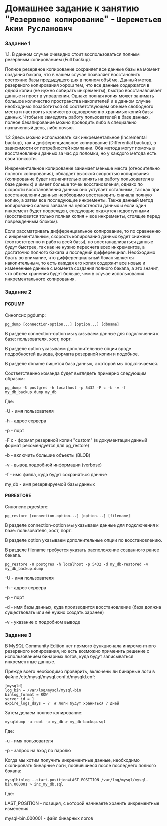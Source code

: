 # Домашнее задание к занятию "`Резервное копирование`" - `Шереметьев Аким Русланович`

### Задание 1

1.1. В данном случае очевидно стоит воспользоваться полным резервным копированием (Full backup).

Полное резервное копирование сохраняет все данные базы на момент создания бэкапа, что в нашем случае позволяет восстановить состояние базы предыдущего дня в полном объёме. Данный метод резервного копирования хорош тем, что все данные содержатся в одной копии (не нужно собирать инкременты), быстро восстанавливает данные и прост в управлении. Однако полная копия может занимать большое количество пространства накопителей и в данном случае необходимо позаботиться об соответствующем объеме свободного места и настроить количество одновременно хранимых копий базы данных. Чтобы не замедлять работу пользователей в базе данных, полное бэкапирование можно проводить либо в специально назначенный день, либо ночью. 

1.2 Здесь можно использовать как инкрементальное (Incremental backup), так и дифференциальное копирование (Differential backup), в зависимости от потребностей компании. Оба метода могут помочь в восстановлении данных за час до поломки, но у каждого метода есть свои тонкости. 

Инкрементальное копирование занимает меньше места (относительно полного копирования), обладает высокой скоростью копирования (копирование будет незначительно влиять на работу пользователя в базе данных) и имеет больше точек восстановления, однако по скорости восстановления данных оно уступает остальным, так как при восстановлении данных необходимо восстановить сначала полную копию, а затем все последующие инкременты. Также данный метод копирования сильно завязан на целостности данных и если один инкремент будет поврежден, следующие окажутся недоступными (восстановится только полная копия + все инкременты, стоящие перед поврежденным блоком).

Если рассматривать дифференциальное копирование, то по сравнению с инкрементальным, скорость копирования данных будет снижена (соответственно и работа всей базы), но восстанавливаться данные будут быстрее, так как не нужно пересчета всех инкрементов, а достаточно полного бэкапа и последний дифференциал. Необходимо брать во внимание, что дифференциальный бэкап является накопительным, то есть каждая его копия содержит все новые и измененные данные с момента создания полного бэкапа, а это значит, что объем хранения будет больше, чем в случае использования инкрементального копирования.

### Задание 2

#### PGDUMP

Синопсис pgdump:

```
pg_dump [connection-option...] [option...] [dbname]
```

В разделе connection-option мы указываем данные для подключения к базе: пользователя, хост, порт.

В разделе option указываем дополнительные опции вроде подробностей вывода, формата резервной копии и подобное.

В разделе dbname пишется база данных, к которой мы подключаемся.

Соответственно команда будет выглядеть примерно следующим образом:

```
pg_dump -U postgres -h localhost -p 5432 -F c -b -v -f my_db_backup.dump my_db
```

Где:

-U - имя пользователя

-h - адрес сервера

-p - порт

-F c - формат резервной копии "custom" (в документации данный формат рекомендуется для pg_restore)

-b - включить большие объекты (BLOB)

-v - вывод подробной информации (verbose)

-f - имя файла, куда будут сохраняться данные

my_db - имя резервируемой базы данных

#### PGRESTORE

Синопсис pgrestore:

```
pg_restore [connection-option...] [option...] [filename]
```

В разделе connection-option мы указываем данные для подключения к базе: пользователя, хост, порт.

В разделе option указываем дополнительные опции по восстановлению.

В разделе filename требуется указать расположение созданного ранее бэкапа.

```
pg_restore -U postgres -h localhost -p 5432 -d my_db-restored -v my_db_backup.dump
```
-U - имя пользователя

-h - адрес сервера

-p - порт

-d - имя базы данных, куда производится восстановление (база должна существовать или её нужно создать заранее)

-v - указание о подробном выводе

### Задание 3

В MySQL Community Edition нет прямого функционала инкрементного резервного копирования, но есть возможно применить решение с использованием бинарных логов, куда будут записываться инкрементные данные.

Прежде всего необходимо проверить, включены ли бинарные логи в файле /etc/mysql/mysql.conf.d/mysqld.cnf:

```
[mysqld]
log_bin = /var/log/mysql/mysql-bin
binlog_format = ROW
server_id = 1
expire_logs_days = 7  # логи будут храниться 7 дней
```

Затем делаем полное копирование:

```
mysqldump -u root -p my_db > my_db-backup.sql
```

Где:

-u - имя пользователя

-p - запрос на вход по паролю

Когда мы хотим получить инкрементные данные, необходимо скопировать бинарные логи, появившиеся после последнего полного бэкапа:

```
mysqlbinlog --start-position=LAST_POSITION /var/log/mysql/mysql-bin.000001 > inc_my_db.sql
```

Где:

LAST_POSITION - позиция, с которой начинаете хранить инкрементные изменения

mysql-bin.000001 - файл бинарных логов
